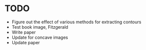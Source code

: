 # TODO
* Figure out the effect of various methods for extracting contours
* Test book image, Fitzgerald
* Write paper
* Update for concave images
* Update paper

